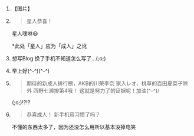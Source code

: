 1. 【图片】

2. > 星人恭喜！

   星人嘿咻😃

   *此处「星人」应为「成人」之讹

3. 想写Blog 换了手机不知道怎么写了…(;o;)

4. 早上好(^-^)(^-^)

5. > 期待的新成人排行榜，AKB的川荣李奈 家入レオ、桃草的百田夏菜子除外 西野七濑排第4哦！ 这就是努力了的证据呢！加油(^-^)/

   (;o;)⁉⁉

6. > 恭喜成人！ 新手机用习惯了吗？

   不懂的东西太多了，因为还没怎么用所以基本没掉电笑